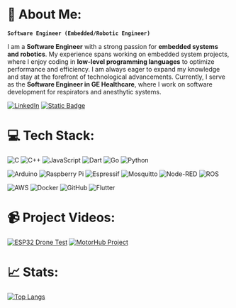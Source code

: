 # 📎 About Me:
**`Software Engineer (Embedded/Robotic Engineer)`**<br>



<p>I am a <strong>Software Engineer</strong> with a strong passion for <strong>embedded systems and robotics</strong>. My experience spans working on embedded system projects, where I enjoy coding in <strong>low-level programming languages</strong> to optimize performance and efficiency. I am always eager to expand my knowledge and stay at the forefront of technological advancements. Currently, I serve as the <strong>Software Engineer in GE Healthcare</strong>, where I work on software development for respirators and anesthytic systems.</p>

[![LinkedIn](https://img.shields.io/badge/LinkedIn-%230077B5.svg?logo=linkedin&logoColor=white)](https://linkedin.com/in/hugos-juarez) 
[![Static Badge](https://img.shields.io/badge/Website-red)](https://hugo-juarez.com/)



# 💻 Tech Stack:
![C](https://img.shields.io/badge/c-%2300599C.svg?style=for-the-badge&logo=c&logoColor=white) ![C++](https://img.shields.io/badge/c++-%2300599C.svg?style=for-the-badge&logo=c%2B%2B&logoColor=white) ![JavaScript](https://img.shields.io/badge/javascript-%23323330.svg?style=for-the-badge&logo=javascript&logoColor=%23F7DF1E) ![Dart](https://img.shields.io/badge/dart-%230175C2.svg?style=for-the-badge&logo=dart&logoColor=white) ![Go](https://img.shields.io/badge/go-%2300ADD8.svg?style=for-the-badge&logo=go&logoColor=white) ![Python](https://img.shields.io/badge/python-3670A0?style=for-the-badge&logo=python&logoColor=ffdd54) 

![Arduino](https://img.shields.io/badge/-Arduino-00979D?style=for-the-badge&logo=Arduino&logoColor=white) ![Raspberry Pi](https://img.shields.io/badge/-Raspberry_Pi-C51A4A?style=for-the-badge&logo=Raspberry-Pi) ![Espressif](https://img.shields.io/badge/espressif-E7352C.svg?style=for-the-badge&logo=espressif&logoColor=white) ![Mosquitto](https://img.shields.io/badge/mosquitto-%233C5280.svg?style=for-the-badge&logo=eclipsemosquitto&logoColor=white) ![Node-RED](https://img.shields.io/badge/Node--RED-%238F0000.svg?style=for-the-badge&logo=node-red&logoColor=white) ![ROS](https://img.shields.io/badge/ros-%230A0FF9.svg?style=for-the-badge&logo=ros&logoColor=white)

![AWS](https://img.shields.io/badge/AWS-%23FF9900.svg?style=for-the-badge&logo=amazon-aws&logoColor=white) ![Docker](https://img.shields.io/badge/docker-%230db7ed.svg?style=for-the-badge&logo=docker&logoColor=white) ![GitHub](https://img.shields.io/badge/github-%23121011.svg?style=for-the-badge&logo=github&logoColor=white) ![Flutter](https://img.shields.io/badge/Flutter-%2302569B.svg?style=for-the-badge&logo=Flutter&logoColor=white)

# 📹 Project Videos:

<!-- BEGIN YOUTUBE-CARDS -->
[![ESP32 Drone Test](https://ytcards.demolab.com/?id=Hvcv7kqN_ho&title=ESP32+Drone+Test&lang=en&timestamp=1680307200&background_color=%230d1117&title_color=%23ffffff&stats_color=%23dedede&max_title_lines=1&width=250&border_radius=5 "ESP32 Drone Test")](https://youtu.be/Hvcv7kqN_ho)
[![MotorHub Project](https://ytcards.demolab.com/?id=1XhUnA31D5s&title=MotorHub+Project&lang=en&timestamp=1627776000&background_color=%230d1117&title_color=%23ffffff&stats_color=%23dedede&max_title_lines=1&width=250&border_radius=5 "MotorHub Project")](https://youtu.be/1XhUnA31D5s?si=y7vpzgUnRQXWPDWx)
<!-- END YOUTUBE-CARDS -->

# 📈 Stats:
[![Top Langs](https://github-readme-stats.vercel.app/api/top-langs/?username=hugo-juarez&layout=donut&theme=github_dark_dimmed)](https://github-readme-stats.vercel.app/api/top-langs/?username=hugo-juarez&layout=donut&theme=github_dark_dimmed)
